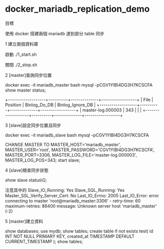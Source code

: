 # docker_mariadb_replication_demo

目標

使用 docker 搭建兩個 mariadb 達到部分 table 同步

1 建立兩個資料庫

啟動
./1_start.sh

關閉
./2_stop.sh

2 [master]查詢同步位置

docker exec -it mariadb_master bash
mysql -pCGV1YIBI4DG3H7KCSCFA
show master status;

+-------------------+----------+--------------+------------------+
| File              | Position | Binlog_Do_DB | Binlog_Ignore_DB |
+-------------------+----------+--------------+------------------+
| master-log.000003 |      343 |              |                  |
+-------------------+----------+--------------+------------------+

3 [slave]設定同步位置且同步

docker exec -it mariadb_slave bash
mysql -pCGV1YIBI4DG3H7KCSCFA

CHANGE MASTER TO MASTER_HOST='mariadb_master', MASTER_USER='root', MASTER_PASSWORD='CGV1YIBI4DG3H7KCSCFA', MASTER_PORT=3306, MASTER_LOG_FILE='master-log.000003', MASTER_LOG_POS=343;
start slave;

4 [slave]檢查同步狀態

show slave status\G;

注意其中的
Slave_IO_Running: Yes
Slave_SQL_Running: Yes
Master_SSL_Verify_Server_Cert: No
Last_IO_Errno: 2005
Last_IO_Error: error connecting to master 'root@mariadb_master:3306' - retry-time: 60  maximum-retries: 86400  message: Unknown server host 'mariadb_master' (-2)

5 [master]建立資料

show databases;
use mydb;
show tables;
create table if not exists test(
    id INT NOT NULL PRIMARY KEY,
    created_at TIMESTAMP DEFAULT CURRENT_TIMESTAMP
);
show tables;